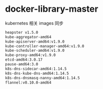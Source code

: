 # docker-library-master

kubernetes 相关 images 同步

```bash
heapster v1.5.0
kube-aggregator-amd64
kube-apiserver-amd64:v1.9.0
kube-controller-manager-amd64:v1.9.0
kube-scheduler-amd64:v1.9.0
kube-proxy-amd64:v1.9.0
etcd-amd64:3.0.17
pause-amd64:3.0
k8s-dns-sidecar-amd64:1.14.5
k8s-dns-kube-dns-amd64:1.14.5
k8s-dns-dnsmasq-nanny-amd64:1.14.5
flannel:v0.10.0-amd64
```
